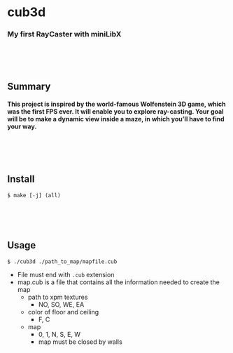 # cub3d
### My first RayCaster with miniLibX
<br/><br/><br/>

## Summary
#### This project is inspired by the world-famous Wolfenstein 3D game, which was the first FPS ever. It will enable you to explore ray-casting. Your goal will be to make a dynamic view inside a maze, in which you’ll have to find your way.
<br/><br/><br/>

## Install
	$ make [-j] (all)
<br/><br/><br/>

## Usage
	$ ./cub3d ./path_to_map/mapfile.cub
* File must end with `.cub` extension
* map.cub is a file that contains all the information needed to create the map
	* path to xpm textures
		* NO, SO, WE, EA
	* color of floor and ceiling
		* F, C
	* map
		* 0, 1, N, S, E, W
		* map must be closed by walls